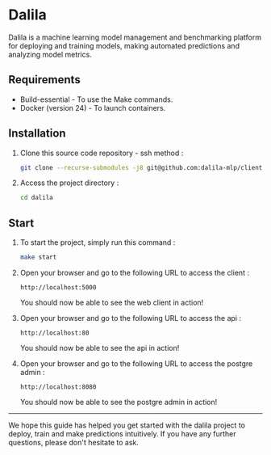 # Dalila
Dalila is a machine learning model management and benchmarking platform for deploying and training models,
making automated predictions and analyzing model metrics.

## Requirements
- Build-essential - To use the Make commands.
- Docker (version 24) - To launch containers.

## Installation
1. Clone this source code repository - ssh method :
   ```bash
   git clone --recurse-submodules -j8 git@github.com:dalila-mlp/client.git
   ```

2. Access the project directory :
   ```bash
   cd dalila
   ```

## Start
1. To start the project, simply run this command :
   ```bash
   make start
   ```

2. Open your browser and go to the following URL to access the client :
   ```
   http://localhost:5000
   ```

   You should now be able to see the web client in action!

3. Open your browser and go to the following URL to access the api :
   ```
   http://localhost:80
   ```

   You should now be able to see the api in action!

4. Open your browser and go to the following URL to access the postgre admin :
   ```
   http://localhost:8080
   ```

   You should now be able to see the postgre admin in action!

---

We hope this guide has helped you get started with the dalila project to deploy, train and make predictions intuitively.
If you have any further questions, please don't hesitate to ask.
